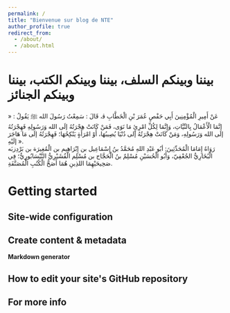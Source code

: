 ```yaml
---
permalink: /
title: "Bienvenue sur blog de NTE"
author_profile: true
redirect_from: 
  - /about/
  - /about.html
---
```




بيننا وبينكم السلف، بيننا وبينكم الكتب، بيننا وبينكم الجنائز
======
عَنْ أَمِيرِ الْمُؤْمِنِينَ أَبِي حَفْصٍ عُمَرَ بْنِ الْخَطَّابِ ﭬ، قَالَ : سَمِعْتُ رَسُولَ الله ﷺ يَقُولُ : « إنَّمَا الْأَعْمَالُ بِالنِّيَّاتِ، وَإِنَّمَا لِكُلِّ امْرِئٍ مَا نَوَى، فَمَنْ كَانَتْ هِجْرَتُهُ إلَى الله وَرَسُولِهِ فَهِجْرَتُهُ إلَى الله وَرَسُولِهِ، وَمَنْ كَانَتْ هِجْرَتُهُ إلى دُنْيَا يُصِيبُهَا، أَوْ امْرَأَةٍ يَنْكِحُهَا؛ فَهِجْرَتُهُ إلَى مَا هَاجَرَ إلَيْهِ ».  
 رَوَاهُ إِمَامَا الْمُحَدِّثِينَ: أبُو عَبْدِ اللهِ مُحَمَّدُ بنُ إِسْمَاعِيل بن إِبْرَاهِيم بن الْمُغِيرَة بن بَرْدِزبَه الْبُخَارِيُّ الجُعْفِيّ، وَأَبُو الْحُسَيْنِ مُسْلِمٌ بنُ الْحَجَّاج بن مُسْلِم الْقُشَيْرِيُّ النَّيْسَابُورِيُّ؛ فِي صَحِيحَيْهِمَا اللذِينِ هُمَا أَصَحُّ الْكُتُبِ الْمُصَنَّفَةِ.

Getting started
======


Site-wide configuration
------


Create content & metadata
------


**Markdown generator**



How to edit your site's GitHub repository
------


For more info
------

